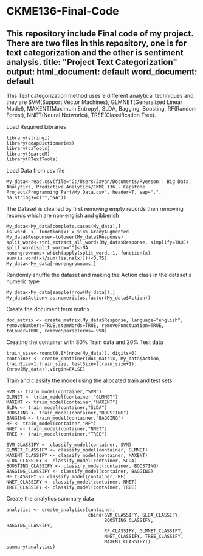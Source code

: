 # CKME136-Final-Code
This repository include Final code of my project. There are two files in this repository, one is for text categorization and the other is sentiment analysis. 
title: "Project Text Categorization"
output:
  html_document: default
  word_document: default
---

This Text categorization method uses 9 different analytical techniques and they are SVM(Support Vector Machines), GLMNET(Generalized Linear Model), MAXENT(Maximum Entropy), SLDA, Bagging, Boosting, RF(Random Forest), NNET(Neural Networks), TREE(Classification Tree).   

Load Required Libraries
```{r}
library(stringi)
library(qdapDictionaries)
library(caTools)
library(SparseM)
library(RTextTools)
```

Load Data from csv file
```{r}
My_data<-read.csv(file="C:/Users/Jayan/Documents/Ryerson - Big Data, Analytics, Predictive Analytics/CKME 136 - Capstone Project/Programming Part/My Data.csv", header=T, sep=",", na.strings=c("","NA"))
```

The Dataset is cleaned by first removing empty records then removing records which are non-english and gibberish
```{r}
My_data<-My_data[complete.cases(My_data),]
is.word  <- function(x) x %in% GradyAugmented    
My_data$Response<-tolower(My_data$Response)
split_word<-stri_extract_all_words(My_data$Response, simplify=TRUE)  
split_word[split_word==""]<-NA    
nonengrownums<-which(apply(split_word, 1, function(x) sum(is.word(x)/sum(!is.na(x))))<0.75)   
My_data<-My_data[-nonengrownums,]  
```

Randomly shuffle the dataset and making the Action class in the dataset a numeric type
```{r}
My_data<-My_data[sample(nrow(My_data)),]
My_data$Action<-as.numeric(as.factor(My_data$Action))
```

Create the document term matrix
```{r}
doc_matrix <- create_matrix(My_data$Response, language="english", removeNumbers=TRUE,stemWords=TRUE, removePunctuation=TRUE, toLower=TRUE, removeSparseTerms=.998)
```

Creating the container with 80% Train data and 20% Test data
```{r}
train_size<-round(0.8*(nrow(My_data)), digits=0)
container <- create_container(doc_matrix, My_data$Action, trainSize=1:train_size, testSize=(train_size+1):(nrow(My_data)),virgin=FALSE)
```

Train and classify the model using the allocated train and test sets
```{r}
SVM <- train_model(container,"SVM")
GLMNET <- train_model(container,"GLMNET")
MAXENT <- train_model(container,"MAXENT")
SLDA <- train_model(container,"SLDA")
BOOSTING <- train_model(container,"BOOSTING")
BAGGING <- train_model(container,"BAGGING")
RF <- train_model(container,"RF")
NNET <- train_model(container,"NNET")
TREE <- train_model(container,"TREE")

SVM_CLASSIFY <- classify_model(container, SVM)
GLMNET_CLASSIFY <- classify_model(container, GLMNET)
MAXENT_CLASSIFY <- classify_model(container, MAXENT)
SLDA_CLASSIFY <- classify_model(container, SLDA)
BOOSTING_CLASSIFY <- classify_model(container, BOOSTING)
BAGGING_CLASSIFY <- classify_model(container, BAGGING)
RF_CLASSIFY <- classify_model(container, RF)
NNET_CLASSIFY <- classify_model(container, NNET)
TREE_CLASSIFY <- classify_model(container, TREE)
```

Create the analytics summary data
```{r}
analytics <- create_analytics(container,
                              cbind(SVM_CLASSIFY, SLDA_CLASSIFY,
                                    BOOSTING_CLASSIFY, BAGGING_CLASSIFY,
                                    RF_CLASSIFY, GLMNET_CLASSIFY,
                                    NNET_CLASSIFY, TREE_CLASSIFY,
                                    MAXENT_CLASSIFY))
summary(analytics)
```
